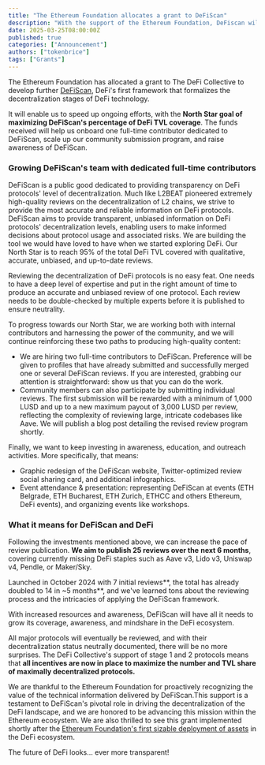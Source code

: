 ```yaml
---
title: "The Ethereum Foundation allocates a grant to DeFiScan"
description: "With the support of the Ethereum Foundation, DeFiscan will be able to pick up the pace to cover ever more protocols."
date: 2025-03-25T08:00:00Z
published: true
categories: ["Announcement"]
authors: ["tokenbrice"]
tags: ["Grants"]
---
```


The Ethereum Foundation has allocated a grant to The DeFi Collective to develop further [DeFiScan](https://www.defiscan.info/), DeFi's first framework that formalizes the decentralization stages of DeFi technology.

It will enable us to speed up ongoing efforts, with the **North Star goal of maximizing DeFiScan's percentage of DeFi TVL coverage**. The funds received will help us onboard one full-time contributor dedicated to DeFiScan, scale up our community submission program, and raise awareness of DeFiScan.


### Growing DeFiScan's team with dedicated full-time contributors

DeFiScan is a public good dedicated to providing transparency on DeFi protocols' level of decentralization. Much like L2BEAT pioneered extremely high-quality reviews on the decentralization of L2 chains, we strive to provide the most accurate and reliable information on DeFi protocols. DeFiScan aims to provide transparent, unbiased information on DeFi protocols' decentralization levels, enabling users to make informed decisions about protocol usage and associated risks. We are building the tool we would have loved to have when we started exploring DeFi. Our North Star is to reach 95% of the total DeFi TVL covered with qualitative, accurate, unbiased, and up-to-date reviews.

Reviewing the decentralization of DeFi protocols is no easy feat. One needs to have a deep level of expertise and put in the right amount of time to produce an accurate and unbiased review of one protocol. Each review needs to be double-checked by multiple experts before it is published to ensure neutrality.

To progress towards our North Star, we are working both with internal contributors and harnessing the power of the community, and we will continue reinforcing these two paths to producing high-quality content:



* We are hiring two full-time contributors to DeFiScan. Preference will be given to profiles that have already submitted and successfully merged one or several DeFiScan reviews. If you are interested, grabbing our attention is straightforward: show us that you can do the work. 
* Community members can also participate by submitting individual reviews. The first submission will be rewarded with a minimum of 1,000 LUSD and up to a new maximum payout of 3,000 LUSD per review, reflecting the complexity of reviewing large, intricate codebases like Aave. We will publish a blog post detailing the revised review program shortly.

Finally, we want to keep investing in awareness, education, and outreach activities. More specifically, that means:



* Graphic redesign of the DeFiScan website, Twitter-optimized review social sharing card, and additional infographics.
* Event attendance & presentation: representing DeFiScan at events (ETH Belgrade, ETH Bucharest, ETH Zurich, ETHCC and others Ethereum, DeFi events), and organizing events like workshops.


### What it means for DeFiScan and DeFi

Following the investments mentioned above, we can increase the pace of review publication. **We aim to publish 25 reviews over the** **next 6 months**, covering currently missing DeFi staples such as Aave v3, Lido v3, Uniswap v4, Pendle, or Maker/Sky.

Launched in October 2024 with 7 initial reviews**, the total has already doubled to 14 in ~5 months**, and we've learned tons about the reviewing process and the intricacies of applying the DeFiScan framework.

With increased resources and awareness, DeFiScan will have all it needs to grow its coverage, awareness, and mindshare in the DeFi ecosystem. 

All major protocols will eventually be reviewed, and with their decentralization status neutrally documented, there will be no more surprises. The DeFi Collective's support of stage 1 and 2 protocols means that **all incentives are now in place to maximize the number and TVL share of maximally decentralized protocols.**

We are thankful to the Ethereum Foundation for proactively recognizing the value of the technical information delivered by DeFiScan.This support is a testament to DeFiScan's pivotal role in driving the decentralization of the DeFi landscape, and we are honored to be advancing this mission within the Ethereum ecosystem. We are also thrilled to see this grant implemented shortly after the [Ethereum Foundation's first sizable deployment of assets](https://x.com/ethereumfndn/status/1889978208986280031) in the DeFi ecosystem.

The future of DeFi looks… ever more transparent!